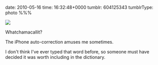 date: 2010-05-16
time: 16:32:48+0000
tumblr: 604125343
tumblrType: photo
%%%

![](tumblr_l2ityoYCev1qbnvjco1_400.jpg)

Whatchamacallit?

The iPhone auto-correction amuses me sometimes. 

I don't think I've ever typed that word before, so someone must have decided it was worth including in the dictionary. 

